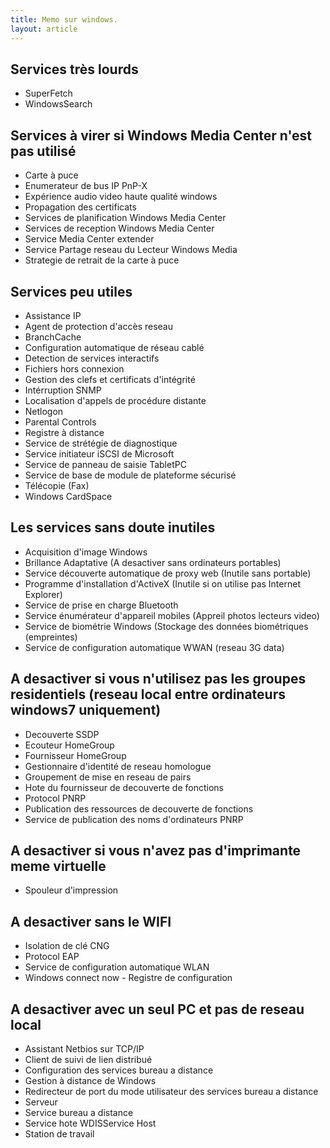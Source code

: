 ```yaml
---
title: Memo sur windows.
layout: article
---
```


Services très lourds
--------------------

- SuperFetch
- WindowsSearch

Services à virer si Windows Media Center n'est pas utilisé
----------------------------------------------------------

- Carte à puce
- Enumerateur de bus IP PnP-X
- Expérience audio video haute qualité windows
- Propagation des certificats
- Services de planification Windows Media Center
- Services de reception Windows Media Center
- Service Media Center extender
- Service Partage reseau du Lecteur Windows Media
- Strategie de retrait de la carte à puce

Services peu utiles
-------------------

- Assistance IP
- Agent de protection d'accès reseau
- BranchCache
- Configuration automatique de réseau cablé
- Detection de services interactifs
- Fichiers hors connexion
- Gestion des clefs et certificats d'intégrité
- Intérruption SNMP
- Localisation d'appels de procédure distante
- Netlogon
- Parental Controls
- Registre à distance
- Service de strétégie de diagnostique
- Service initiateur iSCSI de Microsoft
- Service de panneau de saisie TabletPC
- Service de base de module de plateforme sécurisé
- Télécopie (Fax)
- Windows CardSpace

Les services sans doute inutiles
--------------------------------

- Acquisition d'image Windows
- Brillance Adaptative (A desactiver sans ordinateurs portables)
- Service découverte automatique de proxy web (Inutile sans portable)
- Programme d'installation d'ActiveX (Inutile si on utilise pas Internet Explorer)
- Service de prise en charge Bluetooth 
- Service énumérateur d'appareil mobiles (Appreil photos lecteurs video)
- Service de biométrie Windows (Stockage des données biométriques (empreintes)
- Service de configuration automatique WWAN (reseau 3G data)

A desactiver si vous n'utilisez pas les groupes residentiels (reseau local entre ordinateurs windows7 uniquement)
------------------------------------------------------------

- Decouverte SSDP
- Ecouteur HomeGroup
- Fournisseur HomeGroup
- Gestionnaire d'identité de reseau homologue
- Groupement de mise en reseau de pairs
- Hote du fournisseur de decouverte de fonctions
- Protocol PNRP
- Publication des ressources de decouverte de fonctions
- Service de publication des noms d'ordinateurs PNRP

A desactiver si vous n'avez pas d'imprimante meme virtuelle
-----------------------------------------------------------

- Spouleur d'impression

A desactiver sans le WIFI
-------------------------

- Isolation de clé CNG
- Protocol EAP
- Service de configuration automatique WLAN
- Windows connect now - Registre de configuration

A desactiver avec un seul PC et pas de reseau local
---------------------------------------------------

- Assistant Netbios sur TCP/IP
- Client de suivi de lien distribué
- Configuration des services bureau a distance
- Gestion à distance de Windows
- Redirecteur de port du mode utilisateur  des services bureau a distance 
- Serveur
- Service bureau a distance
- Service hote WDISService Host
- Station de travail
